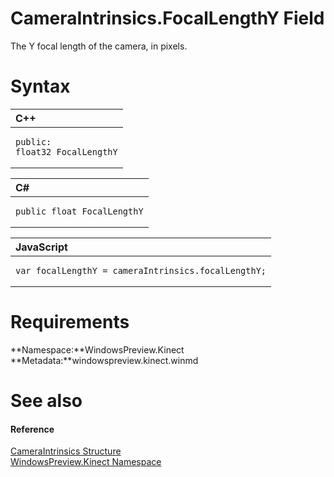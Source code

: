 CameraIntrinsics.FocalLengthY Field  
===================================  

The Y focal length of the camera, in pixels. <span id="syntaxSection"></span>

Syntax  
======  

<table>
<colgroup>
<col width="100%" />
</colgroup>
<thead>
<tr class="header">
<th align="left">C++</th>
</tr>
</thead>
<tbody>
<tr class="odd">
<td align="left"><pre><code>public:  
float32 FocalLengthY</code></pre></td>
</tr>
</tbody>
</table>

<table>
<colgroup>
<col width="100%" />
</colgroup>
<thead>
<tr class="header">
<th align="left">C#</th>
</tr>
</thead>
<tbody>
<tr class="odd">
<td align="left"><pre><code>public float FocalLengthY</code></pre></td>
</tr>
</tbody>
</table>

<table>
<colgroup>
<col width="100%" />
</colgroup>
<thead>
<tr class="header">
<th align="left">JavaScript</th>
</tr>
</thead>
<tbody>
<tr class="odd">
<td align="left"><pre><code>var focalLengthY = cameraIntrinsics.focalLengthY;</code></pre></td>
</tr>
</tbody>
</table>

<span id="requirements"></span>

Requirements  
============  

**Namespace:**WindowsPreview.Kinect  
**Metadata:**windowspreview.kinect.winmd  

<span id="ID4EX"></span>

See also  
========  

<span id="ID4EZ"></span>
#### Reference  

[CameraIntrinsics Structure](../../CameraIntrinsics_Structure.md)  
 [WindowsPreview.Kinect Namespace](../../../Kinect.md)  



<!--Please do not edit the data in the comment block below.-->
<!--
TOCTitle : FocalLengthY Field
RLTitle : CameraIntrinsics.FocalLengthY Field
KeywordK : FocalLengthY field
KeywordK : CameraIntrinsics.FocalLengthY field
KeywordF : WindowsPreview.Kinect.CameraIntrinsics.FocalLengthY
KeywordF : CameraIntrinsics.FocalLengthY
KeywordF : FocalLengthY
KeywordF : WindowsPreview.Kinect.CameraIntrinsics.FocalLengthY
KeywordA : F:WindowsPreview.Kinect.CameraIntrinsics.FocalLengthY
AssetID : F:WindowsPreview.Kinect.CameraIntrinsics.FocalLengthY
Locale : en-us
CommunityContent : 1
APIType : Managed
APILocation : windowspreview.kinect.winmd
APIName : WindowsPreview.Kinect.CameraIntrinsics.FocalLengthY
TargetOS : Windows
TopicType : kbSyntax
DevLang : VB
DevLang : CSharp
DevLang : JavaScript
DevLang : C++
DocSet : K4Wv2
ProjType : K4Wv2Proj
Technology : Kinect for Windows
Product : Kinect for Windows SDK v2
productversion : 20
-->
